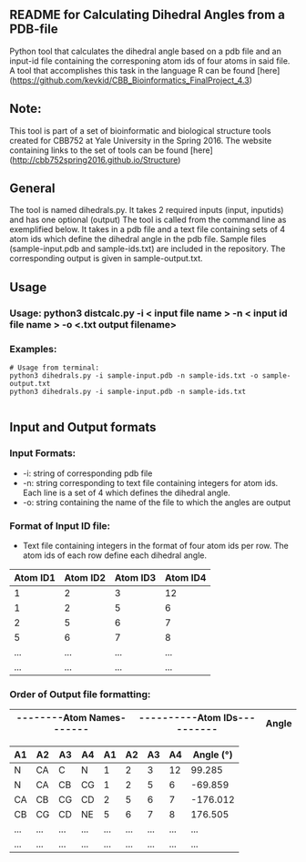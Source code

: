 **README for Calculating Dihedral Angles from a PDB-file**
---------------------------------------------------------------
Python tool that calculates the dihedral angle based on a pdb file and an input-id file containing the corresponing atom ids of four atoms in said file. A tool that accomplishes this task in the language R can be found [here] (https://github.com/kevkid/CBB_Bioinformatics_FinalProject_4.3)

## Note: 
This tool is part of a set of bioinformatic and biological structure tools created for CBB752 at Yale University in the Spring 2016. The website containing links to the set of tools can be found [here] (http://cbb752spring2016.github.io/Structure)

## General

The tool is named dihedrals.py. It takes 2 required inputs (input, inputids) and has one optional (output)
The tool is called from the command line as exemplified below. It takes in a pdb file and a text file containing sets of 4 atom ids which define the dihedral angle in the pdb file. Sample files (sample-input.pdb and sample-ids.txt) are included in the repository. The corresponding output is given in sample-output.txt. 


## Usage

### Usage:      python3 distcalc.py -i < input file name > -n < input id file name > -o <.txt output filename>

### Examples:
```{r NCBI_python, engine="python", highlight=TRUE}
# Usage from terminal:
python3 dihedrals.py -i sample-input.pdb -n sample-ids.txt -o sample-output.txt
python3 dihedrals.py -i sample-input.pdb -n sample-ids.txt
   		 
```

## Input and Output formats
### Input Formats:
 * -i: 	string of corresponding pdb file
 * -n:	string corresponding to text file containing integers for atom ids. Each line is a set of 4 which defines the dihedral angle.
 * -o:	string containing the name of the file to which the angles are output

  
### Format of Input ID file:
  * Text file containing integers in the format of four atom ids per row. The atom ids of each row define each dihedral angle.

| Atom ID1  | Atom ID2 | Atom ID3 | Atom ID4 |
|---|---|---|---|
| 1 | 2 | 3 | 12 |
| 1 | 2 | 5 | 6 |
| 2 | 5 | 6 | 7 |
| 5 | 6 | 7 | 8 |
| ... | ... | ... | ... |
| ... | ... | ... | ... |

### Order of Output file formatting:

| --------Atom  Names------- | ----------Atom IDs---------- | Angle | 
|---|---|---|

| A1 | A2 | A3 | A4 | A1 | A2 | A3 | A4 |	Angle (°) |
|---|---|---|---|---|---|---|---|---|
| N	| CA | C | N | 1 | 2 | 3 | 12 | 99.285 |
| N | CA | CB | CG | 1 | 2 | 5 | 6 | -69.859 |
| CA | CB | CG | CD |	2 | 5 | 6 | 7 | -176.012 |
| CB | CG | CD | NE | 5 | 6 | 7 | 8 | 176.505 |
| ... | ... | ... | ... | ... | ... | ... | ... | ... |
| ... | ... | ... | ... | ... | ... | ... | ... | ... |
